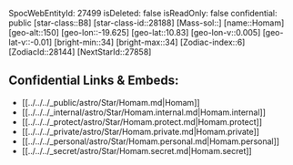 ﻿---
location: [10.83,19.625,150]
type: Star
tags:
- astro/Star

---
SpocWebEntityId: 27499
isDeleted: false
isReadOnly: false
confidential: public
[star-class::B8]
[star-class-id::28188]
[Mass-sol::]
[name::Homam]
[geo-alt::150]
[geo-lon::-19.625]
[geo-lat::10.83]
[geo-lon-v::0.005]
[geo-lat-v::-0.01]
[bright-min::34]
[bright-max::34]
[Zodiac-index::6]
[ZodiacId::28144]
[NextStarId::27858]



## Confidential Links & Embeds: 
- [[../../../_public/astro/Star/Homam.md|Homam]] 
- [[../../../_internal/astro/Star/Homam.internal.md|Homam.internal]] 
- [[../../../_protect/astro/Star/Homam.protect.md|Homam.protect]] 
- [[../../../_private/astro/Star/Homam.private.md|Homam.private]] 
- [[../../../_personal/astro/Star/Homam.personal.md|Homam.personal]] 
- [[../../../_secret/astro/Star/Homam.secret.md|Homam.secret]]

